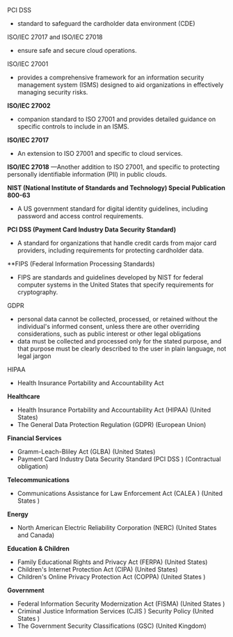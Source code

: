 PCI DSS
- standard to safeguard the cardholder data environment (CDE)

ISO/IEC 27017 and ISO/IEC 27018
- ensure safe and secure cloud operations.

ISO/IEC 27001
- provides a comprehensive framework for an information security management system (ISMS) designed to aid organizations in effectively managing security risks.

**ISO/IEC 27002** 
- companion standard to ISO 27001 and provides detailed guidance on specific controls to include in an ISMS.

**ISO/IEC 27017**
- An extension to ISO 27001 and specific to cloud services.

**ISO/IEC 27018** —Another addition to ISO 27001, and specific to protecting personally identifiable information (PII) in public clouds.

**NIST (National Institute of Standards and Technology) Special Publication 800-63** 
- A US government standard for digital identity guidelines, including password and access control requirements.

**PCI DSS (Payment Card Industry Data Security Standard)** 
- A standard for organizations that handle credit cards from major card providers, including requirements for protecting cardholder data.

**FIPS (Federal Information Processing Standards)
- FIPS are standards and guidelines developed by NIST for federal computer systems in the United States that specify requirements for cryptography.

GDPR
- personal data cannot be collected, processed, or retained without the individual's informed consent, unless there are other overriding considerations, such as public interest or other legal obligations
- data must be collected and processed only for the stated purpose, and that purpose must be clearly described to the user in plain language, not legal jargon

HIPAA
- Health Insurance Portability and Accountability Act







**Healthcare**

- Health Insurance Portability and Accountability Act (HIPAA) (United States)
- The General Data Protection Regulation (GDPR) (European Union)

**Financial Services**

- Gramm-Leach-Bliley Act (GLBA) (United States)
- Payment Card Industry Data Security Standard (PCI DSS ) (Contractual obligation)

**Telecommunications**

- Communications Assistance for Law Enforcement Act (CALEA ) (United States )

**Energy**

- North American Electric Reliability Corporation (NERC) (United States and Canada)

**Education & Children**

- Family Educational Rights and Privacy Act (FERPA) (United States)
- Children's Internet Protection Act (CIPA) (United States)
- Children's Online Privacy Protection Act (COPPA) (United States )

**Government**

- Federal Information Security Modernization Act (FISMA) (United States )
- Criminal Justice Information Services (CJIS ) Security Policy (United States )
- The Government Security Classifications (GSC) (United Kingdom)


